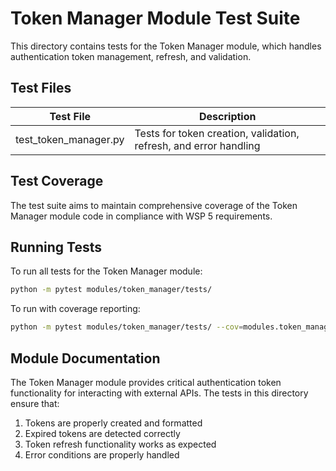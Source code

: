 # Token Manager Module Test Suite

This directory contains tests for the Token Manager module, which handles authentication token management, refresh, and validation.

## Test Files

| Test File | Description |
|-----------|-------------|
| test_token_manager.py | Tests for token creation, validation, refresh, and error handling |

## Test Coverage

The test suite aims to maintain comprehensive coverage of the Token Manager module code in compliance with WSP 5 requirements.

## Running Tests

To run all tests for the Token Manager module:

```bash
python -m pytest modules/token_manager/tests/
```

To run with coverage reporting:

```bash
python -m pytest modules/token_manager/tests/ --cov=modules.token_manager.src --cov-report term-missing
```

## Module Documentation

The Token Manager module provides critical authentication token functionality for interacting with external APIs. The tests in this directory ensure that:

1. Tokens are properly created and formatted
2. Expired tokens are detected correctly
3. Token refresh functionality works as expected
4. Error conditions are properly handled 